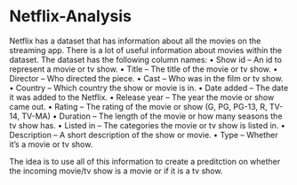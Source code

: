# Netflix-Analysis

Netflix has a dataset that has information about all the movies on the streaming app. There is a lot of useful information about movies within the dataset. The dataset has the following column names: 
•	Show id – An id to represent a movie or tv show. 
•	Title – The title of the movie or tv show. 
•	Director – Who directed the piece. 
•	Cast – Who was in the film or tv show. 
•	Country – Which country the show or movie is in. 
•	Date added – The date it was added to the Netflix. 
•	Release year – The year the movie or show came out. 
•	Rating – The rating of the movie or show (G, PG, PG-13, R, TV-14, TV-MA) 
•	Duration – The length of the movie or how many seasons the tv show has. 
•	Listed in – The categories the movie or tv show is listed in. 
•	Description – A short description of the show or movie. 
•	Type – Whether it’s a movie or tv show. 

The idea is to use all of this information to create a preditction on whether the incoming movie/tv show is a movie or if it is a tv show.
